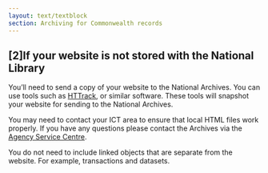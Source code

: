 ```yaml
---
layout: text/textblock
section: Archiving for Commonwealth records
---
```

## [2]If your website is not stored with the National Library
You’ll need to send a copy of your website to the National Archives. You can use tools such as [HTTrack](https://www.httrack.com/), or similar software. These tools will snapshot your website for sending to the National Archives. 

You may need to contact your ICT area to ensure that local HTML files work properly. If you have any questions please contact the Archives via the [Agency Service Centre](http://www.naa.gov.au/information-management/support/agency-service-centre/index.aspx).

You do not need to include linked objects that are separate from the website. For example, transactions and datasets.